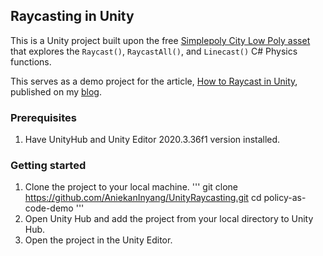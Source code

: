 ## Raycasting in Unity

This is a Unity project built upon the free [Simplepoly City Low Poly asset](https://assetstore.unity.com/packages/3d/environments/simplepoly-city-low-poly-assets-58899) that explores the `Raycast()`, `RaycastAll()`, and `Linecast()` C# Physics functions.

This serves as a demo project for the article, [How to Raycast in Unity](https://aniekan.blog/2023/09/15/how-to-raycast-in-unity), published on my [blog](https://aniekan.blog). 

### Prerequisites
1. Have UnityHub and Unity Editor 2020.3.36f1 version installed.

### Getting started
1. Clone the project to your local machine.
'''
  git clone https://github.com/AniekanInyang/UnityRaycasting.git
  cd policy-as-code-demo
'''
2. Open Unity Hub and add the project from your local directory to Unity Hub.
3. Open the project in the Unity Editor.
